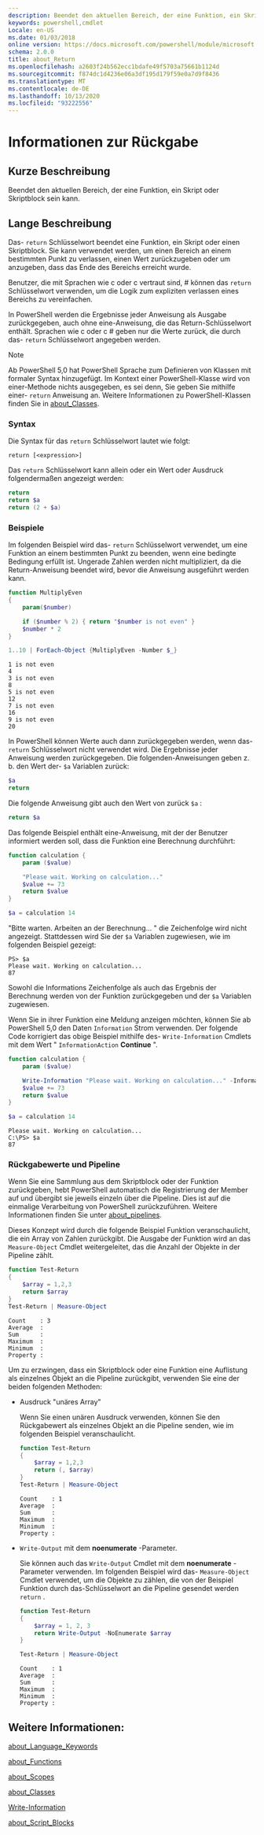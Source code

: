 ```yaml
---
description: Beendet den aktuellen Bereich, der eine Funktion, ein Skript oder Skriptblock sein kann.
keywords: powershell,cmdlet
Locale: en-US
ms.date: 01/03/2018
online version: https://docs.microsoft.com/powershell/module/microsoft.powershell.core/about/about_return?view=powershell-5.1&WT.mc_id=ps-gethelp
schema: 2.0.0
title: about_Return
ms.openlocfilehash: a2603f24b562ecc1bdafe49f5703a75661b1124d
ms.sourcegitcommit: f874dc1d4236e06a3df195d179f59e0a7d9f8436
ms.translationtype: MT
ms.contentlocale: de-DE
ms.lasthandoff: 10/13/2020
ms.locfileid: "93222556"
---
```

# <a name="about-return"></a>Informationen zur Rückgabe

## <a name="short-description"></a>Kurze Beschreibung

Beendet den aktuellen Bereich, der eine Funktion, ein Skript oder Skriptblock sein kann.

## <a name="long-description"></a>Lange Beschreibung

Das- `return` Schlüsselwort beendet eine Funktion, ein Skript oder einen Skriptblock. Sie kann verwendet werden, um einen Bereich an einem bestimmten Punkt zu verlassen, einen Wert zurückzugeben oder um anzugeben, dass das Ende des Bereichs erreicht wurde.

Benutzer, die mit Sprachen wie c oder c vertraut sind, \# können das `return` Schlüsselwort verwenden, um die Logik zum expliziten verlassen eines Bereichs zu vereinfachen.

In PowerShell werden die Ergebnisse jeder Anweisung als Ausgabe zurückgegeben, auch ohne eine-Anweisung, die das Return-Schlüsselwort enthält. Sprachen wie c oder c \# geben nur die Werte zurück, die durch das- `return` Schlüsselwort angegeben werden.

> [!NOTE]
> Ab PowerShell 5,0 hat PowerShell Sprache zum Definieren von Klassen mit formaler Syntax hinzugefügt.  Im Kontext einer PowerShell-Klasse wird von einer-Methode nichts ausgegeben, es sei denn, Sie geben Sie mithilfe einer- `return` Anweisung an. Weitere Informationen zu PowerShell-Klassen finden Sie in [about_Classes](about_Classes.md).

### <a name="syntax"></a>Syntax

Die Syntax für das `return` Schlüsselwort lautet wie folgt:

```
return [<expression>]
```

Das `return` Schlüsselwort kann allein oder ein Wert oder Ausdruck folgendermaßen angezeigt werden:

```powershell
return
return $a
return (2 + $a)
```

### <a name="examples"></a>Beispiele

Im folgenden Beispiel wird das- `return` Schlüsselwort verwendet, um eine Funktion an einem bestimmten Punkt zu beenden, wenn eine bedingte Bedingung erfüllt ist. Ungerade Zahlen werden nicht multipliziert, da die Return-Anweisung beendet wird, bevor die Anweisung ausgeführt werden kann.

```powershell
function MultiplyEven
{
    param($number)

    if ($number % 2) { return "$number is not even" }
    $number * 2
}

1..10 | ForEach-Object {MultiplyEven -Number $_}
```

```output
1 is not even
4
3 is not even
8
5 is not even
12
7 is not even
16
9 is not even
20
```

In PowerShell können Werte auch dann zurückgegeben werden, wenn das- `return` Schlüsselwort nicht verwendet wird.
Die Ergebnisse jeder Anweisung werden zurückgegeben. Die folgenden-Anweisungen geben z. b. den Wert der- `$a` Variablen zurück:

```powershell
$a
return
```

Die folgende Anweisung gibt auch den Wert von zurück `$a` :

```powershell
return $a
```

Das folgende Beispiel enthält eine-Anweisung, mit der der Benutzer informiert werden soll, dass die Funktion eine Berechnung durchführt:

```powershell
function calculation {
    param ($value)

    "Please wait. Working on calculation..."
    $value += 73
    return $value
}

$a = calculation 14
```

"Bitte warten. Arbeiten an der Berechnung... " die Zeichenfolge wird nicht angezeigt. Stattdessen wird Sie der `$a` Variablen zugewiesen, wie im folgenden Beispiel gezeigt:

```
PS> $a
Please wait. Working on calculation...
87
```

Sowohl die Informations Zeichenfolge als auch das Ergebnis der Berechnung werden von der Funktion zurückgegeben und der `$a` Variablen zugewiesen.

Wenn Sie in ihrer Funktion eine Meldung anzeigen möchten, können Sie ab PowerShell 5,0 den Daten `Information` Strom verwenden. Der folgende Code korrigiert das obige Beispiel mithilfe des- `Write-Information` Cmdlets mit dem Wert " `InformationAction` **Continue** ".

```powershell
function calculation {
    param ($value)

    Write-Information "Please wait. Working on calculation..." -InformationAction Continue
    $value += 73
    return $value
}

$a = calculation 14
```

```output
Please wait. Working on calculation...
C:\PS> $a
87
```

### <a name="return-values-and-the-pipeline"></a>Rückgabewerte und Pipeline

Wenn Sie eine Sammlung aus dem Skriptblock oder der Funktion zurückgeben, hebt PowerShell automatisch die Registrierung der Member auf und übergibt sie jeweils einzeln über die Pipeline. Dies ist auf die einmalige Verarbeitung von PowerShell zurückzuführen. Weitere Informationen finden Sie unter [about_pipelines](about_pipelines.md).

Dieses Konzept wird durch die folgende Beispiel Funktion veranschaulicht, die ein Array von Zahlen zurückgibt. Die Ausgabe der Funktion wird an das `Measure-Object` Cmdlet weitergeleitet, das die Anzahl der Objekte in der Pipeline zählt.

```powershell
function Test-Return
{
    $array = 1,2,3
    return $array
}
Test-Return | Measure-Object
```

```Output
Count    : 3
Average  :
Sum      :
Maximum  :
Minimum  :
Property :
```

Um zu erzwingen, dass ein Skriptblock oder eine Funktion eine Auflistung als einzelnes Objekt an die Pipeline zurückgibt, verwenden Sie eine der beiden folgenden Methoden:

- Ausdruck "unäres Array"

  Wenn Sie einen unären Ausdruck verwenden, können Sie den Rückgabewert als einzelnes Objekt an die Pipeline senden, wie im folgenden Beispiel veranschaulicht.

  ```powershell
  function Test-Return
  {
      $array = 1,2,3
      return (, $array)
  }
  Test-Return | Measure-Object
  ```

  ```Output
  Count    : 1
  Average  :
  Sum      :
  Maximum  :
  Minimum  :
  Property :
  ```

- `Write-Output` mit dem **noenumerate** -Parameter.

  Sie können auch das `Write-Output` Cmdlet mit dem **noenumerate** -Parameter verwenden. Im folgenden Beispiel wird das- `Measure-Object` Cmdlet verwendet, um die Objekte zu zählen, die von der Beispiel Funktion durch das-Schlüsselwort an die Pipeline gesendet werden `return` .

  ```powershell
  function Test-Return
  {
      $array = 1, 2, 3
      return Write-Output -NoEnumerate $array
  }

  Test-Return | Measure-Object
  ```

  ```Output
  Count    : 1
  Average  :
  Sum      :
  Maximum  :
  Minimum  :
  Property :
  ```

## <a name="see-also"></a>Weitere Informationen:

[about_Language_Keywords](about_Language_Keywords.md)

[about_Functions](about_Functions.md)

[about_Scopes](about_Scopes.md)

[about_Classes](about_Classes.md)

[Write-Information](xref:Microsoft.PowerShell.Utility.Write-Information)

[about_Script_Blocks](about_Script_Blocks.md)
